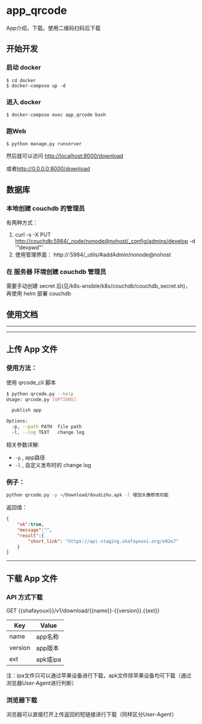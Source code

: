 # app_qrcode
App介绍，下载。使用二维码扫码后下载

## 开始开发

### 启动 docker

```
$ cd docker
$ docker-compose up -d
```

### 进入 docker
```
$ docker-compose exec app_qrcode bash
```

### 跑Web
```
$ python manage.py runserver 
```
然后就可以访问 <http://localhost:8000/download> 

或者<http://0.0.0.0:8000/download>

## 数据库

### 本地创建 couchdb 的管理员
有两种方式：

1.  curl -s -X PUT <http://couchdb:5984/_node/nonode@nohost/_config/admins/develop> -d '"devpwd"'
2.  使用管理界面： http://<docker machine ip>:5984/_utils/#addAdmin/nonode@nohost

### 在 服务器 环境创建 couchdb 管理员

需要手动创建 secret 后(见/k8s-ansible/k8s/couchdb/couchdb_secret.sh)，再使用 helm 部署 couchdb

## 使用文档

----------------

----------------

## 上传 App 文件

### 使用方法：

使用 qrcode_cli 脚本

``` sh
$ python qrcode.py --help
Usage: qrcode.py [OPTIONS]

  publish app

Options:
  -p, --path PATH  file path
  -l, --log TEXT   change log

```

相关参数详解:

-   `-p` , app路径
-   `-l` , 自定义发布时的 change log

### 例子：

``` sh
python qrcode.py -p ~/Download/doudizhu.apk -l 增加头像修改功能
```

返回值：

```json
{
    "ok":true,
    "message":"",
    "result":{
        "short_link": "https://api-staging.shafayouxi.org/e92e7"
    }
}
```

----------------

## 下载 App 文件

### API 方式下载

GET {{shafayouxi}}/v1/download/{{name}}-{{version}}.{{ext}}

|Key    |Value |
|---    |---   |
|name   |app名称|
|version|app版本|
|ext    |apk或ipa| 

注：ipa文件只可以通过苹果设备进行下载，apk文件除苹果设备均可下载（通过浏览器User-Agent进行判断）

### 浏览器下载

浏览器可以直接打开上传返回的短链接进行下载（同样区分User-Agent）
